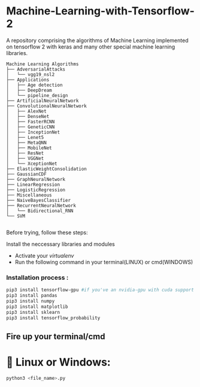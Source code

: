 # Machine-Learning-with-Tensorflow-2
A repository comprising the algorithms of Machine Learning implemented on tensorflow 2 with keras and many other special machine learning libraries.

```
Machine Learning Algorithms
├── AdversarialAttacks
│   └── vgg19_nsl2
├── Applications
│   ├── Age detection
│   ├── DeepDream
│   └── pipeline_design
├── ArtificialNeuralNetwork
├── ConvolutionalNeuralNetwork
│   ├── AlexNet
│   ├── DenseNet
│   ├── FasterRCNN
│   ├── GeneticCNN
│   ├── InceptionNet
│   ├── Lenet5
│   ├── MetaQNN
│   ├── MobileNet
│   ├── ResNet
│   ├── VGGNet
│   └── XceptionNet
├── ElasticWeightConsolidation
├── GaussianCDF
├── GraphNeuralNetwork
├── LinearRegression
├── LogisticRegression
├── Miscellaneous
├── NaiveBayesClassifier
├── RecurrentNeuralNetwork
│   └── Bidirectional_RNN
└── SVM


```

Before trying, follow these steps:

  Install the neccessary libraries and modules
   - Activate your *virtualenv*
   - Run the following command in your terminal(LINUX) or cmd(WINDOWS)
 
  ###  Installation process :
  ```bash
  pip3 install tensorflow-gpu #if you've an nvidia-gpu with cuda support
  pip3 install pandas
  pip3 install numpy
  pip3 install matplotlib
  pip3 install sklearn
  pip3 install tensorflow_probability
  ```
  
  ## Fire up your terminal/cmd
   
   # 🤖 Linux or Windows:
   ```bash
   python3 <file_name>.py
   ```

  
